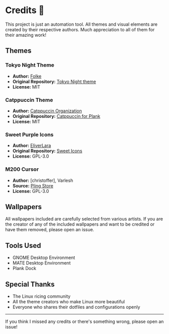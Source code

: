 # Credits 🌟

This project is just an automation tool. All themes and visual elements are created by their respective authors. Much appreciation to all of them for their amazing work!

## Themes

### Tokyo Night Theme
- **Author:** [Folke](https://github.com/folke)
- **Original Repository:** [Tokyo Night theme](https://github.com/folke/tokyonight.nvim)
- **License:** MIT

### Catppuccin Theme
- **Author:** [Catppuccin Organization](https://github.com/catppuccin)
- **Original Repository:** [Catppuccin for Plank](https://github.com/catppuccin/plank)
- **License:** MIT

### Sweet Purple Icons
- **Author:** [EliverLara](https://github.com/EliverLara)
- **Original Repository:** [Sweet Icons](https://github.com/EliverLara/Sweet)
- **License:** GPL-3.0

### M200 Cursor
- **Author:** [christoffer], Varlesh
- **Source:** [Pling Store](https://www.pling.com/p/1678691/)
- **License:** GPL-3.0

## Wallpapers
All wallpapers included are carefully selected from various artists. If you are the creator of any of the included wallpapers and want to be credited or have them removed, please open an issue.

## Tools Used
- GNOME Desktop Environment
- MATE Desktop Environment
- Plank Dock

## Special Thanks
- The Linux ricing community
- All the theme creators who make Linux more beautiful
- Everyone who shares their dotfiles and configurations openly

---
If you think I missed any credits or there's something wrong, please open an issue!
